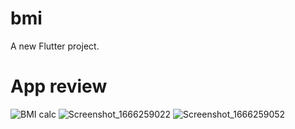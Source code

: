 # bmi

A new Flutter project.

# App review
![BMI calc](https://user-images.githubusercontent.com/110330515/196918367-cf2577f8-1ec1-4878-8a9e-59cb01246266.gif)
![Screenshot_1666259022](https://user-images.githubusercontent.com/110330515/196918657-d7081405-593a-479d-9cae-f3e8cd764ffa.png)
![Screenshot_1666259052](https://user-images.githubusercontent.com/110330515/196918673-f99538f0-aa6c-4417-a173-15207d6edd27.png)
